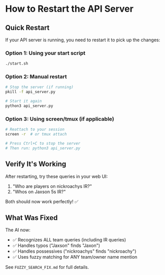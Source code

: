 # How to Restart the API Server

## Quick Restart

If your API server is running, you need to restart it to pick up the changes:

### Option 1: Using your start script
```bash
./start.sh
```

### Option 2: Manual restart
```bash
# Stop the server (if running)
pkill -f api_server.py

# Start it again
python3 api_server.py
```

### Option 3: Using screen/tmux (if applicable)
```bash
# Reattach to your session
screen -r  # or tmux attach

# Press Ctrl+C to stop the server
# Then run: python3 api_server.py
```

## Verify It's Working

After restarting, try these queries in your web UI:

1. "Who are players on nickroachys IR?"
2. "Whos on Jaxson 5s IR?"

Both should now work perfectly! ✅

## What Was Fixed

The AI now:
- ✅ Recognizes ALL team queries (including IR queries)
- ✅ Handles typos ("Jaxson" finds "Jaxon")
- ✅ Handles possessives ("nickroachys" finds "nickroachy")
- ✅ Uses fuzzy matching for ANY team/owner name mention

See `FUZZY_SEARCH_FIX.md` for full details.


